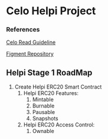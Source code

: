 # Celo Helpi Project
### References
[Celo Read Guideline](https://docs.google.com/document/d/13LWLrWzZ34M0ldWGeDANcWxw9nEWk3AX3VwXRBIOs1M/edit)

[Figment Repository](https://github.com/aglamadrid19/datahub-learn.git)

## Helpi Stage 1 RoadMap

 1. Create Helpi ERC20 Smart Contract
	 1. Helpi ERC20 Features:
		 1. Mintable
		 2. Burnable
		 3. Pausable
		 4. Snapshots
	 2. Helpi ERC20 Access Control:
		 1.  Ownable
	

<!--stackedit_data:
eyJoaXN0b3J5IjpbMTg0MTk0ODMwNywtMTgwMjk0MDU5MCwtMT
gyNzUxMzg0NCwxNzY2MjYzNTQ5LC0xMDAwNDcxODQzLDEzNzc1
OTg2OTIsMjAzOTkyNTkzOCwtMTQxMjgxMjY0OSwtNTYyMTM2Mz
EsLTUyMjMwMzA0MF19
-->
